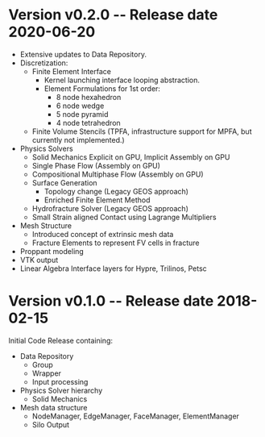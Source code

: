 [comment]: # (-----------------------------------------------------------------)
[comment]: # (SPDX-License-Identifier: LGPL-2.1-only)
[comment]: # 
[comment]: # (Copyright 2018-2020 Lawrence Livermore National Security LLC)
[comment]: # (Copyright 2018-2020 The Board of Trustees of the Leland Stanford)
[comment]: # (                    Junior University)
[comment]: # (Copyright 2018-2020 Total, S.A)
[comment]: # (Copyright 2019-     GEOSX Contributors)
[comment]: # (All right reserved)
[comment]: # 
[comment]: # (For more details see:)
[comment]: # (  https://github.com/GEOSX/GEOSX/LICENSE)
[comment]: # (  https://github.com/GEOSX/GEOSX/COPYRIGHT)
[comment]: # (  https://github.com/GEOSX/GEOSX/CONTRIBUTORS)
[comment]: # (  https://github.com/GEOSX/GEOSX/NOTICE)
[comment]: # (  https://github.com/GEOSX/GEOSX/ACKNOWLEDGEMENTS)
[comment]: # (  https://github.com/GEOSX/GEOSX/RELEASE)


Version v0.2.0 -- Release date 2020-06-20
==========================================
* Extensive updates to Data Repository.
* Discretization:
  * Finite Element Interface
    * Kernel launching interface looping abstraction.
    * Element Formulations for 1st order:
      * 8 node hexahedron
      * 6 node wedge
      * 5 node pyramid
      * 4 node tetrahedron
  * Finite Volume Stencils (TPFA, infrastructure support for MPFA, but currently 
    not implemented.)
* Physics Solvers
  * Solid Mechanics Explicit on GPU, Implicit Assembly on GPU
  * Single Phase Flow (Assembly on GPU)
  * Compositional Multiphase Flow (Assembly on GPU)
  * Surface Generation
    * Topology change (Legacy GEOS approach)
    * Enriched Finite Element Method
  * Hydrofracture Solver (Legacy GEOS approach)
  * Small Strain aligned Contact using Lagrange Multipliers
* Mesh Structure
  * Introduced concept of extrinsic mesh data
  * Fracture Elements to represent FV cells in fracture
* Proppant modeling
* VTK output
* Linear Algebra Interface layers for Hypre, Trilinos, Petsc


Version v0.1.0 -- Release date 2018-02-15
==========================================
Initial Code Release containing:
* Data Repository
  * Group
  * Wrapper
  * Input processing 
* Physics Solver hierarchy
  * Solid Mechanics
* Mesh data structure
  * NodeManager, EdgeManager, FaceManager, ElementManager
  * Silo Output

